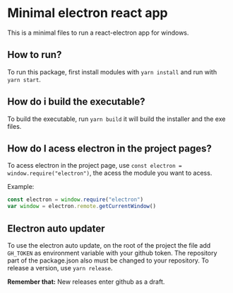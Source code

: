 # Minimal electron react app

This is a minimal files to run a react-electron app for windows.

## How to run?

To run this package, first install modules with `yarn install` and run with `yarn start`.

## How do i build the executable?

To build the executable, run `yarn build` it will build the installer and the exe files.

## How do I acess electron in the project pages?

To acess electron in the project page, use `const electron = window.require("electron")`, the acess the module you want to acess.

Example:

```javascript
const electron = window.require("electron")
var window = electron.remote.getCurrentWindow()
```

## Electron auto updater

To use the electron auto update, on the root of the project the file add `GH_TOKEN` as environment variable with your github token.
The repository part of the package.json also must be changed to your repository. To release a version, use `yarn release`.


**Remember that:** New releases enter github as a draft.